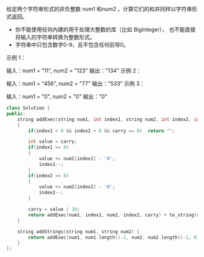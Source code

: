 给定两个字符串形式的非负整数 num1 和num2 ，计算它们的和并同样以字符串形式返回。

* 你不能使用任何內建的用于处理大整数的库（比如 BigInteger）， 也不能直接将输入的字符串转换为整数形式。
* 字符串中只包含数字0-9，且不包含任何前导0。

 

示例 1：

输入：num1 = "11", num2 = "123"
输出："134"
示例 2：

输入：num1 = "456", num2 = "77"
输出："533"
示例 3：

输入：num1 = "0", num2 = "0"
输出："0"



```c++
class Solution {
public:
    string addExec(string num1, int index1, string num2, int index2, int carry)
    {
        if(index1 < 0 && index2 < 0 && carry == 0)  return "";

        int value = carry;
        if(index1 >= 0)
        {
            value += num1[index1] - '0';
            index1--;
        }
        if(index2 >= 0)
        {
            value += num2[index2] - '0';
            index2--;
        }

        carry = value / 10;
        return addExec(num1, index1, num2, index2, carry) + to_string(value % 10);
    }

    string addStrings(string num1, string num2) {
        return addExec(num1, num1.length()-1, num2, num2.length()-1, 0);
    }
};
```

